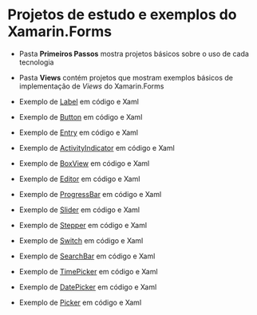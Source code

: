 # Projetos de estudo e exemplos do Xamarin.Forms

- Pasta **Primeiros Passos** mostra projetos básicos sobre o uso de cada tecnologia

- Pasta **Views** contém projetos que mostram exemplos básicos de implementação de *Views* do Xamarin.Forms
 - Exemplo de [Label][l01] em código e Xaml
 - Exemplo de [Button][l02] em código e Xaml
 - Exemplo de [Entry][l03] em código e Xaml
 - Exemplo de [ActivityIndicator][l04] em código e Xaml
 - Exemplo de [BoxView][l05] em código e Xaml
 - Exemplo de [Editor][l06] em código e Xaml
 - Exemplo de [ProgressBar][l07] em código e Xaml
 - Exemplo de [Slider][l08] em código e Xaml
 - Exemplo de [Stepper][l09] em código e Xaml
 - Exemplo de [Switch][l10] em código e Xaml
 - Exemplo de [SearchBar][l11] em código e Xaml
 - Exemplo de [TimePicker][l12] em código e Xaml
 - Exemplo de [DatePicker][l13] em código e Xaml
 - Exemplo de [Picker][l14] em código e Xaml

 [l01]: https://developer.xamarin.com/api/type/Xamarin.Forms.Label/
 [l02]: https://developer.xamarin.com/api/type/Xamarin.Forms.Button/
 [l03]: https://developer.xamarin.com/api/type/Xamarin.Forms.Entry/
 [l04]: https://developer.xamarin.com/api/type/Xamarin.Forms.ActivityIndicator/
 [l05]: https://developer.xamarin.com/api/type/Xamarin.Forms.BoxView/
 [l06]: https://developer.xamarin.com/api/type/Xamarin.Forms.Editor/
 [l07]: https://developer.xamarin.com/api/type/Xamarin.Forms.ProgressBar/
 [l08]: https://developer.xamarin.com/api/type/Xamarin.Forms.Slider/
 [l09]: https://developer.xamarin.com/api/type/Xamarin.Forms.Stepper/
 [l10]: https://developer.xamarin.com/api/type/Xamarin.Forms.Switch/
 [l11]: https://developer.xamarin.com/api/type/Xamarin.Forms.SearchBar/
 [l12]: https://developer.xamarin.com/api/type/Xamarin.Forms.TimePicker/
 [l13]: https://developer.xamarin.com/api/type/Xamarin.Forms.DatePicker/
 [l14]: https://developer.xamarin.com/api/type/Xamarin.Forms.Picker/

